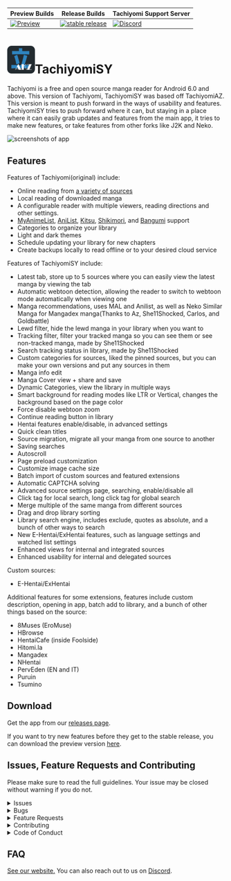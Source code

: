 | Preview Builds | Release Builds | Tachiyomi Support Server |
|-------|----------|----------|
| [![Preview](https://github.com/jobobby04/TachiyomiSYPreview/workflows/Remote%20Dispatch%20Build%20App/badge.svg)](https://github.com/jobobby04/TachiyomiSYPreview/releases) | [![stable release](https://img.shields.io/github/release/jobobby04/tachiyomisy.svg?maxAge=3600&label=download)](https://github.com/jobobby04/tachiyomisy/releases/latest) | [![Discord](https://img.shields.io/discord/349436576037732353.svg?label=discord&labelColor=7289da&color=2c2f33&style=flat)](https://discord.gg/tachiyomi) |


# ![app icon](./.github/readme-images/app-icon.png)TachiyomiSY
Tachiyomi is a free and open source manga reader for Android 6.0 and above. This version of Tachiyomi, TachiyomiSY was based off TachiyomiAZ. This version is meant to push forward in the ways of usability and features. TachiyomiSY tries to push forward where it can, but staying in a place where it can easily grab updates and features from the main app, it tries to make new features, or take features from other forks like J2K and Neko.

![screenshots of app](./.github/readme-images/screens.png)

## Features

Features of Tachiyomi(original) include:
* Online reading from [a variety of sources](https://github.com/tachiyomiorg/tachiyomi-extensions)
* Local reading of downloaded manga
* A configurable reader with multiple viewers, reading directions and other settings.
* [MyAnimeList](https://myanimelist.net/), [AniList](https://anilist.co/), [Kitsu](https://kitsu.io/), [Shikimori](https://shikimori.one), and [Bangumi](https://bgm.tv/) support
* Categories to organize your library
* Light and dark themes
* Schedule updating your library for new chapters
* Create backups locally to read offline or to your desired cloud service

Features of TachiyomiSY include:
* Latest tab, store up to 5 sources where you can easily view the latest manga by viewing the tab
* Automatic webtoon detection, allowing the reader to switch to webtoon mode automatically when viewing one
* Manga recommendations, uses MAL and Anilist, as well as Neko Similar Manga for Mangadex manga(Thanks to Az, She11Shocked, Carlos, and Goldbattle)
* Lewd filter, hide the lewd manga in your library when you want to
* Tracking filter, filter your tracked manga so you can see them or see non-tracked manga, made by She11Shocked
* Search tracking status in library, made by She11Shocked
* Custom categories for sources, liked the pinned sources, but you can make your own versions and put any sources in them
* Manga info edit
* Manga Cover view + share and save
* Dynamic Categories, view the library in multiple ways
* Smart background for reading modes like LTR or Vertical, changes the background based on the page color
* Force disable webtoon zoom
* Continue reading button in library
* Hentai features enable/disable, in advanced settings
* Quick clean titles
* Source migration, migrate all your manga from one source to another
* Saving searches
* Autoscroll
* Page preload customization
* Customize image cache size
* Batch import of custom sources and featured extensions
* Automatic CAPTCHA solving
* Advanced source settings page, searching, enable/disable all
* Click tag for local search, long click tag for global search
* Merge multiple of the same manga from different sources
* Drag and drop library sorting
* Library search engine, includes exclude, quotes as absolute, and a bunch of other ways to search
* New E-Hentai/ExHentai features, such as language settings and watched list settings
* Enhanced views for internal and integrated sources
* Enhanced usability for internal and delegated sources

Custom sources:
* E-Hentai/ExHentai

Additional features for some extensions, features include custom description, opening in app, batch add to library, and a bunch of other things based on the source:
* 8Muses (EroMuse)
* HBrowse
* HentaiCafe (inside Foolside)
* Hitomi.la
* Mangadex
* NHentai
* PervEden (EN and IT)
* Puruin
* Tsumino

## Download
Get the app from our [releases page](https://github.com/jobobby04/tachiyomisy/releases/latest).

If you want to try new features before they get to the stable release, you can download the preview version [here](https://github.com/jobobby04/tachiyomisypreview/releases).

## Issues, Feature Requests and Contributing

Please make sure to read the full guidelines. Your issue may be closed without warning if you do not.

<details><summary>Issues</summary>

1. **Before reporting a new issue, take a look at the [FAQ](https://tachiyomi.org/help/faq/), the [changelog](https://github.com/jobobby04/tachiyomisy/releases) and the already opened [issues](https://github.com/jobobby04/tachiyomisy/issues).**
2. If you are unsure, ask here: [![Discord](https://img.shields.io/discord/349436576037732353.svg)](https://discord.gg/tachiyomi)

</details>

<details><summary>Bugs</summary>

* Include version (More > About > Version)
 * If not latest, try updating, it may have already been solved
 * Preview version is equal to the number of commits as seen in the main page
* Include steps to reproduce (if not obvious from description)
* Include screenshot (if needed)
* If it could be device-dependent, try reproducing on another device (if possible)
* For large logs use http://pastebin.com/ (or similar)
* Don't group unrelated requests into one issue

DO: https://github.com/tachiyomiorg/tachiyomi/issues/24 https://github.com/tachiyomiorg/tachiyomi/issues/71

DON'T: https://github.com/tachiyomiorg/tachiyomi/issues/75

</details>

<details><summary>Feature Requests</summary>

* Write a detailed issue, explaining what it should do or how. Avoid writing just "like X app does"
* Include screenshot (if needed)

Source requests should be created at https://github.com/tachiyomiorg/tachiyomi-extensions, they do not belong in this repository.
</details>

<details><summary>Contributing</summary>

See [CONTRIBUTING.md](./CONTRIBUTING.md).
</details>

<details><summary>Code of Conduct</summary>

See [CODE_OF_CONDUCT.md](./CODE_OF_CONDUCT.md).
</details>

## FAQ

[See our website.](https://tachiyomi.org/)
You can also reach out to us on [Discord](https://discord.gg/tachiyomi).
